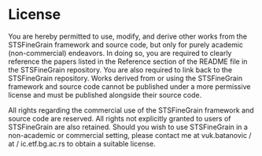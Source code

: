 # License
You are hereby permitted to use, modify, and derive other works from the STSFineGrain framework and source code, but only for purely academic (non-commercial) endeavors.
In doing so, you are required to clearly reference the papers listed in the Reference section of the README file in the STSFineGrain repository.
You are also required to link back to the STSFineGrain repository.
Works derived from or using the STSFineGrain framework and source code cannot be published under a more permissive license and must be published alongside their source code.

All rights regarding the commercial use of the STSFineGrain framework and source code are reserved.
All rights not explicitly granted to users of STSFineGrain are also retained.
Should you wish to use STSFineGrain in a non-academic or commercial setting, please contact me at vuk.batanovic / at / ic.etf.bg.ac.rs to obtain a suitable license.

